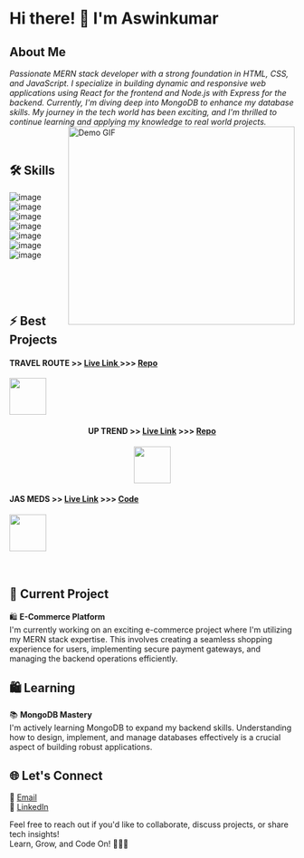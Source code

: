 <h1 align='' justify="left" > Hi there! 👋 I'm Aswinkumar   </h1>


## About Me
 *Passionate MERN stack developer with a strong foundation in HTML, CSS, and JavaScript. I specialize in building dynamic and responsive web applications using React for the frontend and Node.js with Express for the backend. Currently, I'm diving deep into MongoDB to enhance my database skills. My journey in the tech world has been exciting, and I'm thrilled to continue learning and applying my knowledge to real world projects.*   
  <img align="right" src="https://ouch-cdn2.icons8.com/aa-wDxZIZMZXPRM9yfA3__fncUXSlsBJ0L1vPAtmuW0/rs:fit:608:456/czM6Ly9pY29uczgu/b3VjaC1wcm9kLmFz/c2V0cy9zdmcvNDc3/L2UyMTMwZGI2LWM1/NjEtNDMzMC04MDYw/LWFmNzQ3NDVmNzkw/Yi5zdmc.png" alt="Demo GIF" width="400" height="350">
<br>
<br>

## 🛠️ Skills        

![image](https://img.shields.io/badge/HTML5-E34F26?style=for-the-badge&logo=html5&logoColor=white) ![image](https://img.shields.io/badge/CSS-F28D1A?style=for-the-badge&=Packagist&logoColor=white)  ![image](https://img.shields.io/badge/JavaScript-323330?style=for-the-badge&logo=javascript&logoColor=F7DF1E)  
![image](https://img.shields.io/badge/React-20232A?style=for-the-badge&logo=react&logoColor=61DAFB
)  ![image](https://img.shields.io/badge/Node%20js-339933?style=for-the-badge&logo=nodedotjs&logoColor=white
)  ![image](https://img.shields.io/badge/Express%20js-000000?style=for-the-badge&logo=express&logoColor=white
) ![image](https://img.shields.io/badge/MongoDB-4EA94B?style=for-the-badge&logo=mongodb&logoColor=white)    
<!---  <p align="center">  <img src="https://media0.giphy.com/media/HscDLzkO8EOTmgkhQP/giphy.gif?cid=ecf05e4788np8l28b8rv7u3ieiqsushn96c03qemi8vhff46&ep=v1_gifs_related&rid=giphy.gif&ct=g" alt="Demo GIF" width="200" height="150">  </p>  -->

<br>
<br>
<br>


## ⚡ Best Projects

<div   > 
  <div   > 
    
   #### TRAVEL ROUTE  >>   <a href="https://toll-calculator-react-two.vercel.app/">Live Link </a>   >>>   <a href="https://toll-calculator-react-two.vercel.app/">Repo </a>
  <img align='center' height="65" src="https://uxwing.com/wp-content/themes/uxwing/download/location-travel-map/country-location-icon.png" />
 
  </div>
  
  <div align="center"> 
    
  #### UP TREND  >>  <a href="https://up-trend-client.vercel.app/">Live Link</a>  >>>   <a href="https://github.com/aswintrikkur/upTrend___E-commerce/">Repo </a>
  <img  float="left"  height="65" src="https://up-trend-client.vercel.app/images/logo_big.png"/>
  </div>
 
  <div >  
    
  ####  JAS MEDS  >>  <a href="https://jas-meds.vercel.app/">Live Link</a>  >>> <a href="https://github.com/aswintrikkur/JAS_meds">Code</a> 
   <img height="65" src="https://uxwing.com/wp-content/themes/uxwing/download/medical-science-lab/medicines-icon.png"/>
  </div>

</div>      

<br/>
<br/>

## 🚀 Current Project

🛍️ **E-Commerce Platform**  
I'm currently working on an exciting e-commerce project where I'm utilizing my MERN stack expertise. This involves creating a seamless shopping experience for users, implementing secure payment gateways, and managing the backend operations efficiently.
 

## 🛍️ Learning

📚 **MongoDB Mastery**  
I'm actively learning MongoDB to expand my backend skills. Understanding how to design, implement, and manage databases effectively is a crucial aspect of building robust applications.

## 🌐 Let's Connect

<!--🌐 [Portfolio Website]() -->  
📧 [Email](aswin.trikkur@gmail.com)  
💼 [LinkedIn](https://www.linkedin.com/in/aswinkumarcm/) 

Feel free to reach out if you'd like to collaborate, discuss projects, or share tech insights!  
Learn, Grow, and Code On!  👩‍💻✨
<!-- <p align="center">  <img src="https://media0.giphy.com/media/HscDLzkO8EOTmgkhQP/giphy.gif?cid=ecf05e4788np8l28b8rv7u3ieiqsushn96c03qemi8vhff46&ep=v1_gifs_related&rid=giphy.gif&ct=g" alt="Demo GIF" width="700" height="150">  </p>  -->



<!---
aswintrikkur/aswintrikkur is a ✨ special ✨ repository because its `README.md` (this file) appears on your GitHub profile.
You can click the Preview link to take a look at your changes.
--->
